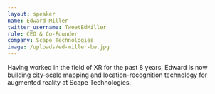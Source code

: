 ```yaml
---
layout: speaker
name: Edward Miller
twitter_username: TweetEdMiller
role: CEO & Co-Founder
company: Scape Technologies
image: /uploads/ed-miller-bw.jpg
---
```


Having worked in the field of XR for the past 8 years, Edward is now building city-scale mapping and location-recognition technology for augmented reality at Scape Technologies.